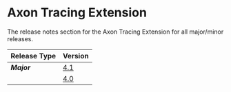 # Axon Tracing Extension

The release notes section for the Axon Tracing Extension for all major/minor releases.

| Release Type | Version |
| :--- | :--- |
| _**Major**_ | [4.1](rn-tracing-major-releases.md#release-41) |
|  | [4.0](rn-tracing-major-releases.md#release-40) |
